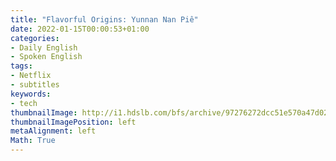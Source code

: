 ```yaml
---
title: "Flavorful Origins: Yunnan Nan Piê"
date: 2022-01-15T00:00:53+01:00
categories:
- Daily English
- Spoken English
tags:
- Netflix
- subtitles
keywords:
- tech
thumbnailImage: http://i1.hdslb.com/bfs/archive/97276272dcc51e570a47d024ef22d2a637ee62bb.jpg
thumbnailImagePosition: left
metaAlignment: left
Math: True
---
```


<!--more-->
